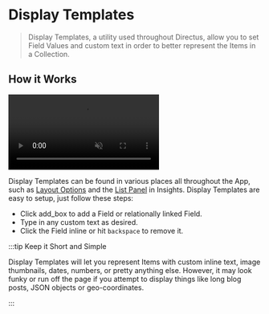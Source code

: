 # Display Templates

> Display Templates, a utility used throughout Directus, allow you to set Field Values and custom text in order to
> better represent the Items in a Collection.

## How it Works

<video title="Set Display Template" autoplay muted loop controls>
	<source src="https://cdn.directus.io/docs/v9/app-guide/display-templates/display-templates-20220523A/set-display-templates-20220523A.mp4" type="video/mp4" />
</video>

Display Templates can be found in various places all throughout the App, such as [Layout Options](/app/layouts) and the
[List Panel](/app/insights#lists) in Insights. Display Templates are easy to setup, just follow these steps:

- Click <span mi icon>add_box</span> to add a Field or relationally linked Field.
- Type in any custom text as desired.
- Click the Field inline or hit `backspace` to remove it.

:::tip Keep it Short and Simple

Display Templates will let you represent Items with custom inline text, image thumbnails, dates, numbers, or pretty
anything else. However, it may look funky or run off the page if you attempt to display things like long blog posts,
JSON objects or geo-coordinates.

:::

